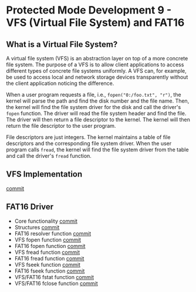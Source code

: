 # Protected Mode Development 9 - VFS (Virtual File System) and FAT16

## What is a Virtual File System?

A virtual file system (VFS) is an abstraction layer on top of a more concrete file system. The purpose of a VFS is to allow client applications to access different types of concrete file systems uniformly. A VFS can, for example, be used to access local and network storage devices transparently without the client application noticing the difference.

When a user program requests a file, i.e., `fopen("0:/foo.txt", "r")`, the kernel will parse the path and find the disk number and the file name. Then, the kernel will find the file system driver for the disk and call the driver's `fopen` function. The driver will read the file system header and find the file. The driver will then return a file descriptor to the kernel. The kernel will then return the file descriptor to the user program.

File descriptors are just integers. The kernel maintains a table of file descriptors and the corresponding file system driver. When the user program calls `fread`, the kernel will find the file system driver from the table and call the driver's `fread` function.

## VFS Implementation

[commit](https://github.com/taikiy/kernel/commit/aea4661d997a97ba64e10bb880339040fd10e390)

## FAT16 Driver

- Core functionality [commit](https://github.com/taikiy/kernel/commit/21f05d5826f3aeecdcd36bf4202a8b9cb448cad0)
- Structures [commit](https://github.com/taikiy/kernel/commit/b5d3e8cdad23451a9659ed056f7f9b2c6fd4a3c0)
- FAT16 resolver function [commit](https://github.com/taikiy/kernel/commit/a8812f846683dede5924adcf8bf42ef95673ea33)
- VFS fopen function [commit](https://github.com/taikiy/kernel/commit/78a9064a744317bb2055a838c0ac2ab1524ce20f)
- FAT16 fopen function [commit](https://github.com/taikiy/kernel/commit/2a7f7c00e89c2ecc8e7a2ce670db988bd2a3b944)
- VFS fread function [commit](https://github.com/taikiy/kernel/commit/47fed5b14d8f3665a66531cbce7a0b891dc83815)
- FAT16 fread function [commit](https://github.com/taikiy/kernel/commit/a11cc043c7aaf84db2f17b92be66b8fa5b7ea65b)
- VFS fseek function [commit](https://github.com/taikiy/kernel/commit/efc2b4e91401cc5688114b088aeb0113731618d9)
- FAT16 fseek function [commit](https://github.com/taikiy/kernel/commit/f8149d446c528b5d89bb889c0e464778e715b707)
- VFS/FAT16 fstat function [commit](https://github.com/taikiy/kernel/commit/76d2e92037a3e41e562628ce29f70bcbf418cf97)
- VFS/FAT16 fclose function [commit](https://github.com/taikiy/kernel/commit/628432bd05741835beb81e0cd7623239b1e3eb91)
